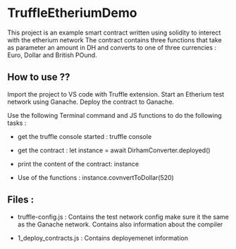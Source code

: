 # TruffleEtheriumDemo
 
This project is an example smart contract written using solidity to interect with the etherium network 
The contract contains three functions that take as parameter an amount in DH and converts to one of three currencies : Euro, Dollar and British POund. 

## How to use ?? 

Import the project to VS code with Truffle extension. 
Start an Etherium test network using Ganache. 
Deploy the contract to Ganache.


Use the following Terminal command and JS functions to do the following tasks : 

* get the truffle console started :  truffle console

* get the contract : let instance = await DirhamConverter.deployed()

* print the content of the contract: instance 

* Use of the functions : instance.covnvertToDollar(520)

## Files : 

* truffle-config.js : Contains the test network config make sure it the same as the Ganache network. Contains also information about the compiler

* 1_deploy_contracts.js : Contains deployemenet information 

